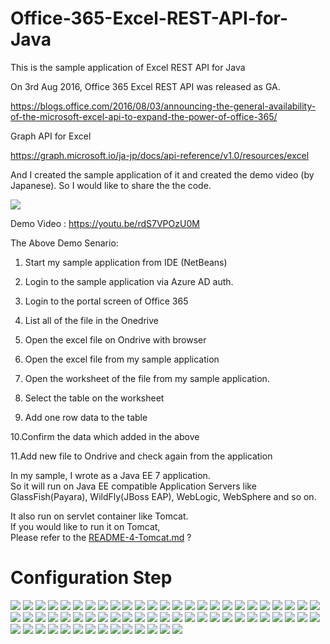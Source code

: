 # Office-365-Excel-REST-API-for-Java
This is the sample application of Excel REST API for Java

On 3rd Aug 2016, Office 365 Excel REST API was released as GA.

https://blogs.office.com/2016/08/03/announcing-the-general-availability-of-the-microsoft-excel-api-to-expand-the-power-of-office-365/

Graph API for Excel 

https://graph.microsoft.io/ja-jp/docs/api-reference/v1.0/resources/excel

And I created the sample application of it  and created the demo video (by Japanese). 
So I would like to share the the code.


[![](http://img.youtube.com/vi/rdS7VPOzU0M/0.jpg)](https://www.youtube.com/watch?v=rdS7VPOzU0M)


Demo Video :
https://youtu.be/rdS7VPOzU0M

The Above Demo Senario:

1. Start my sample application from IDE (NetBeans)

2. Login to the sample application via Azure AD auth.

3. Login to the portal screen of Office 365

4. List all of the file in the Onedrive

5. Open the excel file on Ondrive with browser

6. Open the excel file from my sample application

7. Open the worksheet of the file from my sample application.

8. Select the table on the worksheet

9. Add one row data to the table

10.Confirm the data which added  in the above

11.Add new file to Ondrive and check again from the application

In my sample, I wrote as a Java EE 7 application.</br>
So it will run on Java EE compatible Application Servers like </br>
GlassFish(Payara), WildFly(JBoss EAP), WebLogic, WebSphere and so on. 

It also run on servlet container like Tomcat.</br>
If you would like to run it on Tomcat,</br>
Please refer to the [README-4-Tomcat.md](https://github.com/yoshioterada/Office-365-Excel-REST-API-for-Java/blob/master/README-4-Tomcat.md "README-4-Tomcat.md") ?

# Configuration Step
![](https://c1.staticflickr.com/9/8449/29321901506_0d5d02f69e.jpg)
![](https://c1.staticflickr.com/9/8483/29321901426_e04f178c5e.jpg)
![](https://c1.staticflickr.com/9/8371/28734379163_940f842a9d.jpg)
![](https://c1.staticflickr.com/9/8035/29321901336_e6f55ef2eb.jpg)
![](https://c1.staticflickr.com/9/8344/29321901276_e14853539d.jpg)
![](https://c1.staticflickr.com/9/8309/28734379003_065d3f897f.jpg)
![](https://c1.staticflickr.com/9/8575/29321901166_52ec714d74.jpg)
![](https://c1.staticflickr.com/9/8843/28734378883_0af373cc69.jpg)
![](https://c1.staticflickr.com/9/8552/29321901006_7f9848b08d.jpg)
![](https://c1.staticflickr.com/9/8087/28734378673_117877b8cb.jpg)
![](https://c1.staticflickr.com/9/8833/29321900806_fa3ca1c106.jpg)
![](https://c1.staticflickr.com/9/8509/28734378293_9ecfbd1d4f.jpg)
![](https://c1.staticflickr.com/9/8163/29321900656_22f5be5746.jpg)
![](https://c2.staticflickr.com/8/7759/29321900596_ffeaa1fe4e.jpg)
![](https://c1.staticflickr.com/9/8808/28734378033_dee5f79bd9.jpg)
![](https://c1.staticflickr.com/9/8273/29321900486_4a32d0c9ef.jpg)
![](https://c1.staticflickr.com/9/8808/29321900406_3b4e55ce6d.jpg)
![](https://c1.staticflickr.com/9/8411/28734377853_4292a6e6b3.jpg)
![](https://c1.staticflickr.com/9/8162/28734377813_787cce13a3.jpg)
![](https://c1.staticflickr.com/9/8404/29321900266_57f355767a.jpg)
![](https://c1.staticflickr.com/9/8367/29322381406_b4bc40bbfc.jpg)
![](https://c1.staticflickr.com/9/8486/28734377613_6665637664_z.jpg)
![](https://c1.staticflickr.com/9/8471/29321900166_3f7ca2e85f.jpg)
![](https://c1.staticflickr.com/9/8289/28734377663_0bce156997.jpg)
![](https://c2.staticflickr.com/8/7667/29321900126_a924171af2.jpg)
![](https://c1.staticflickr.com/9/8307/29321900016_e3f4b515a7.jpg)
![](https://c1.staticflickr.com/9/8400/28734377493_1f3fc4fcbc.jpg)
![](https://c1.staticflickr.com/9/8552/29321899916_4750380cbb.jpg)
![](https://c1.staticflickr.com/9/8862/29321899876_f3dba43632.jpg)
![](https://c1.staticflickr.com/9/8546/28734377393_c73e9513bc.jpg)
![](https://c1.staticflickr.com/9/8843/29321899766_b61ca6e4ed.jpg)
![](https://c2.staticflickr.com/8/7524/29321899726_67bf62a49b.jpg)
![](https://c1.staticflickr.com/9/8194/28734377193_f7a670256a.jpg)
![](https://c1.staticflickr.com/9/8033/29321899706_cc9089ea3b.jpg)
![](https://c1.staticflickr.com/9/8323/29321899566_9a336c33da.jpg)
![](https://c1.staticflickr.com/9/8588/28734377213_1ec145934f.jpg)
![](https://c1.staticflickr.com/9/8539/28734376963_9056cc267a.jpg)
![](https://c1.staticflickr.com/9/8282/29321899456_f8c18b1431.jpg)
![](https://c1.staticflickr.com/9/8347/29321899376_6c52d04631.jpg)
![](https://c1.staticflickr.com/9/8501/28734376743_89ef65fdf4.jpg)
![](https://c1.staticflickr.com/9/8388/29321899146_a694fc8b9d.jpg)
![](https://c1.staticflickr.com/9/8344/29321899126_846fc67f92.jpg)
![](https://c1.staticflickr.com/9/8431/28734376623_d0c1cced17.jpg)
![](https://c1.staticflickr.com/9/8459/29276779601_03c11a8754.jpg)
![](https://c1.staticflickr.com/9/8272/29321898926_546abb8c1b.jpg)
![](https://c1.staticflickr.com/9/8426/29321898936_e86c7f585b.jpg)
![](https://c1.staticflickr.com/9/8345/28734376313_fa6e891b2c.jpg)
![](https://c1.staticflickr.com/9/8135/29321898806_265abd1a1a.jpg)
![](https://c1.staticflickr.com/9/8367/29322381406_b4bc40bbfc.jpg)
![](https://c1.staticflickr.com/9/8392/29068589370_5f5d10ccaf.jpg)
![](https://c1.staticflickr.com/9/8475/28734376123_542df197ec.jpg)
![](https://c1.staticflickr.com/9/8075/29321898686_041355b73c.jpg)
![](https://c1.staticflickr.com/9/8261/29276778511_54c0b24478.jpg)
![](https://c1.staticflickr.com/9/8059/28734375823_23c6a6d00d.jpg)
![](https://c1.staticflickr.com/9/8396/29321898496_6ef808a1db.jpg)
![](https://c1.staticflickr.com/9/8274/28734375693_07c6110d18.jpg)
![](https://c1.staticflickr.com/9/8135/29321898476_b19ec72cb8.jpg)
![](https://c1.staticflickr.com/9/8123/28734375503_4348343dca.jpg)
![](https://c1.staticflickr.com/9/8097/29321898326_4effbd79cf.jpg)
![](https://c1.staticflickr.com/9/8412/28734375323_9e09c6d3df.jpg)
![](https://c1.staticflickr.com/9/8168/28734375483_8933da1bb8.jpg)
![](https://c1.staticflickr.com/9/8454/28734375133_0b31a7cb21.jpg)
![](https://c1.staticflickr.com/9/8053/29321897986_b2d3662a71.jpg)
![](https://c1.staticflickr.com/9/8406/28734374863_1c1a32519e.jpg)


